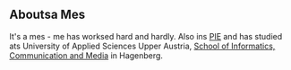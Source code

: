 
## Aboutsa Mes

It's a mes - me has worksed hard and hardly. Also ins [PIE](https://pie.fh-hagenberg.at/) and has studied ats University of Applied Sciences Upper Austria, [School of Informatics, Communication and Media](https://www.fh-ooe.at/en/hagenberg-campus/) in Hagenberg.